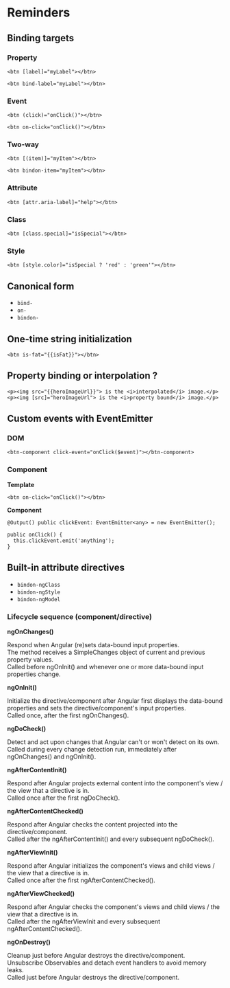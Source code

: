 # Reminders

## Binding targets

### Property

```
<btn [label]="myLabel"></btn>

<btn bind-label="myLabel"></btn>
```

### Event

```
<btn (click)="onClick()"></btn>

<btn on-click="onClick()"></btn>
```

### Two-way

```
<btn [(item)]="myItem"></btn>

<btn bindon-item="myItem"></btn>
```

### Attribute

```
<btn [attr.aria-label]="help"></btn>
```

### Class

```
<btn [class.special]="isSpecial"></btn>
```

### Style

```
<btn [style.color]="isSpecial ? 'red' : 'green'"></btn>
```

## Canonical form

- `bind-`
- `on-`
- `bindon-`

## One-time string initialization

```
<btn is-fat="{{isFat}}"></btn>
```

## Property binding or interpolation ?

```
<p><img src="{{heroImageUrl}}"> is the <i>interpolated</i> image.</p>
<p><img [src]="heroImageUrl"> is the <i>property bound</i> image.</p>
```

## Custom events with EventEmitter

### DOM 

```
<btn-component click-event="onClick($event)"></btn-component>
```

### Component

**Template**

```
<btn on-click="onClick()"></btn>
```

**Component**

```
@Output() public clickEvent: EventEmitter<any> = new EventEmitter();

public onClick() {
  this.clickEvent.emit('anything');
}
```

## Built-in attribute directives

- `bindon-ngClass`
- `bindon-ngStyle`
- `bindon-ngModel`

### Lifecycle sequence (component/directive)

**ngOnChanges()**

Respond when Angular (re)sets data-bound input properties.  
The method receives a SimpleChanges object of current and previous property values.  
Called before ngOnInit() and whenever one or more data-bound input properties change.

**ngOnInit()**

Initialize the directive/component after Angular first displays the data-bound properties and sets the directive/component's input properties.  
Called once, after the first ngOnChanges().

**ngDoCheck()**

Detect and act upon changes that Angular can't or won't detect on its own.  
Called during every change detection run, immediately after ngOnChanges() and ngOnInit().

**ngAfterContentInit()**

Respond after Angular projects external content into the component's view / the view that a directive is in.  
Called once after the first ngDoCheck().

**ngAfterContentChecked()**

Respond after Angular checks the content projected into the directive/component.  
Called after the ngAfterContentInit() and every subsequent ngDoCheck().

**ngAfterViewInit()**

Respond after Angular initializes the component's views and child views / the view that a directive is in.  
Called once after the first ngAfterContentChecked().

**ngAfterViewChecked()**

Respond after Angular checks the component's views and child views / the view that a directive is in.  
Called after the ngAfterViewInit and every subsequent ngAfterContentChecked().

**ngOnDestroy()**

Cleanup just before Angular destroys the directive/component.  
Unsubscribe Observables and detach event handlers to avoid memory leaks.  
Called just before Angular destroys the directive/component.
